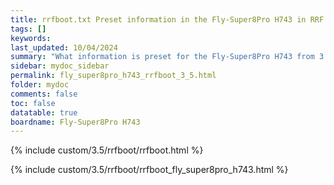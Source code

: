 ```yaml
---
title: rrfboot.txt Preset information in the Fly-Super8Pro H743 in RRF 3.5.0 Onwards
tags: []
keywords: 
last_updated: 10/04/2024
summary: "What information is preset for the Fly-Super8Pro H743 from 3.5-RC4"
sidebar: mydoc_sidebar
permalink: fly_super8pro_h743_rrfboot_3_5.html
folder: mydoc
comments: false
toc: false
datatable: true
boardname: Fly-Super8Pro H743
---
```


{% include custom/3.5/rrfboot/rrfboot.html %}

{% include custom/3.5/rrfboot/rrfboot_fly_super8pro_h743.html %}

